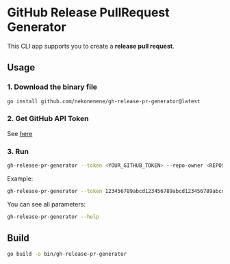 # GitHub Release PullRequest Generator

This CLI app supports you to create a **release pull request**.


## Usage

### 1. Download the binary file

```sh
go install github.com/nekonenene/gh-release-pr-generator@latest
```

### 2. Get GitHub API Token

See [here](https://docs.github.com/en/github/authenticating-to-github/creating-a-personal-access-token)

### 3. Run

```sh
gh-release-pr-generator --token <YOUR_GITHUB_TOKEN> --repo-owner <REPOSITORY_OWNER_NAME> --repo-name <REPOSITORY_NAME> --dev-branch <DEVELOPMENT_BRANCH_NAME> --prod-branch <PRODUCTION_BRANCH_NAME>
```

Example:

```sh
gh-release-pr-generator --token 123456789abcd123456789abcd123456789abcd --repo-owner nekonenene --repo-name my-repository-name --dev-branch staging --prod-branch production
```

You can see all parameters:

```sh
gh-release-pr-generator --help
```


## Build

```sh
go build -o bin/gh-release-pr-generator
```
